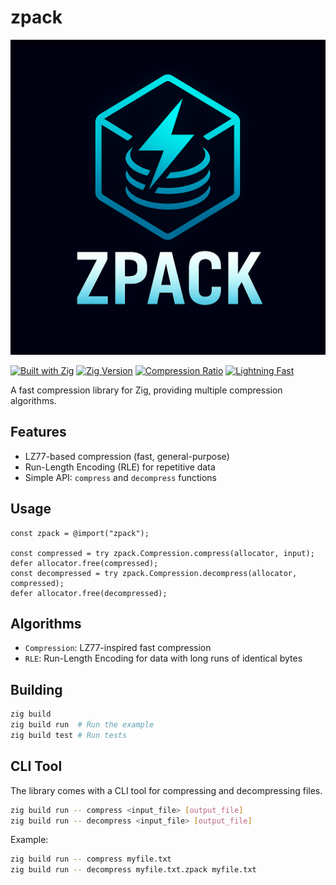 # zpack

![zpack logo](assets/icons/zpack.png)

[![Built with Zig](https://img.shields.io/badge/built%20with-Zig-yellow?style=flat&logo=zig)](https://ziglang.org/)
[![Zig Version](https://img.shields.io/badge/zig-0.16.0--dev-orange?style=flat&logo=zig)](https://ziglang.org/)
[![Compression Ratio](https://img.shields.io/badge/compression-high--ratio-brightgreen?style=flat)](https://github.com/ghostkellz/zpack)
[![Lightning Fast](https://img.shields.io/badge/speed-lightning--fast-yellow?style=flat)](https://github.com/ghostkellz/zpack)

A fast compression library for Zig, providing multiple compression algorithms.

## Features

- LZ77-based compression (fast, general-purpose)
- Run-Length Encoding (RLE) for repetitive data
- Simple API: `compress` and `decompress` functions

## Usage

```zig
const zpack = @import("zpack");

const compressed = try zpack.Compression.compress(allocator, input);
defer allocator.free(compressed);
const decompressed = try zpack.Compression.decompress(allocator, compressed);
defer allocator.free(decompressed);
```

## Algorithms

- `Compression`: LZ77-inspired fast compression
- `RLE`: Run-Length Encoding for data with long runs of identical bytes

## Building

```bash
zig build
zig build run  # Run the example
zig build test # Run tests
```

## CLI Tool

The library comes with a CLI tool for compressing and decompressing files.

```bash
zig build run -- compress <input_file> [output_file]
zig build run -- decompress <input_file> [output_file]
```

Example:
```bash
zig build run -- compress myfile.txt
zig build run -- decompress myfile.txt.zpack myfile.txt
```
